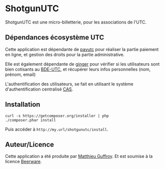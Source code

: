 ShotgunUTC
==========

ShotgunUTC est une micro-billetterie, pour les associations de l'UTC.

Dépendances écosystème UTC
--------------------------

Cette application est dépendante de [payutc](https://github.com/payutc/server) pour réaliser la partie paiement en ligne, et gestion des droits pour la partie administrative.

Elle est également dépendante de [ginger](https://github.com/simde-utc/ginger) pour vérifier si les utilisateurs sont bien cotisants au [BDE-UTC](https://assos.utc.fr/), et récupérer leurs infos personnelles (nom, prénom, email)

L'authentification des utilisateurs, se fait en utilisant le système d'authentification centralisé [CAS](http://www.jasig.org/cas).

Installation
------------

```
curl -s https://getcomposer.org/installer | php
./composer.phar install
```

Puis accéder à `http://my.url/shotgunutc/install`.


Auteur/Licence
--------------

Cette application a été produite par [Matthieu Guffroy](http://www.mattgu.com).
Et est soumise à la licence [Beerware](http://fr.wikipedia.org/wiki/Beerware).


